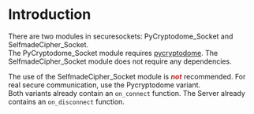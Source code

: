 # Introduction  
There are two modules in securesockets: PyCryptodome_Socket and SelfmadeCipher_Socket.  
The PyCryptodome_Socket module requires [pycryptodome](https://pypi.org/project/pycryptodome/). 
The SelfmadeCipher_Socket module does not require any dependencies.  

The use of the SelfmadeCipher_Socket module is <span style="color:firebrick"> ***not*** </span> recommended. For real 
secure communication, use the Pycryptodome variant.  
Both variants already contain an `on_connect` function. The Server already contains an `on_disconnect` function.  
